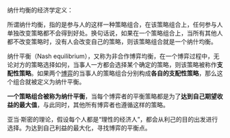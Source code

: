

纳什均衡的经济学定义：

所谓纳什均衡，指的是参与人的这样一种策略组合，在该策略组合上，任何参与人单独改变策略都不会得到好处。换句话说，如果在一个策略组合上，当所有其他人都不改变策略时，没有人会改变自己的策略，则该策略组合就是一个纳什均衡。



纳什平衡（Nash equilibrium），又称为非合作博弈均衡，在一个博弈过程中，无论对方的策略选择如何，当事人一方都会选择某个确定的策略，则该策略被称作**支配性策略**。如果两个[博弈](https://baike.baidu.com/item/博弈)的当事人的策略组合分别构成**各自的支配性策略**，那么这个组合就被定义为纳什平衡。

**一个策略组合被称为纳什平衡**，当每个博弈者的平衡策略都是为了**达到自己期望收益的最大值**，与此同时，其他所有博弈者也遵循这样的策略。



亚当·斯密的理论，假设每个人都是“理性的经济人”，都会从利己的目的出发进行选择。为达到自己利益的最大化，寻找博弈的平衡点。


